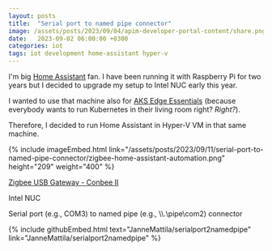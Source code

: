 ```yaml
---
layout: posts
title:  "Serial port to named pipe connector"
image: /assets/posts/2023/09/04/apim-developer-portal-content/share.png
date:   2023-09-02 06:00:00 +0300
categories: iot
tags: iot development home-assistant hyper-v
---
```

I'm big [Home Assistant](https://www.home-assistant.io/) fan. 
I have been running it with Raspberry Pi for two years but I decided to 
upgrade my setup to Intel NUC early this year.

I wanted to use that machine also for [AKS Edge Essentials](https://learn.microsoft.com/en-us/azure/aks/hybrid/aks-edge-overview) (because everybody wants to run Kubernetes in their living room right? _Right?_). 

Therefore, I decided to run Home Assistant in Hyper-V VM in that same machine.

{% include imageEmbed.html link="/assets/posts/2023/09/11/serial-port-to-named-pipe-connector/zigbee-home-assistant-automation.png" height="209" weight="400" %}

[Zigbee USB Gateway - Conbee II](https://phoscon.de/en/conbee2)

Intel NUC

Serial port (e.g., COM3) to named pipe (e.g., \\\\.\\pipe\\com2) connector

{% include githubEmbed.html text="JanneMattila/serialport2namedpipe" link="JanneMattila/serialport2namedpipe" %}
